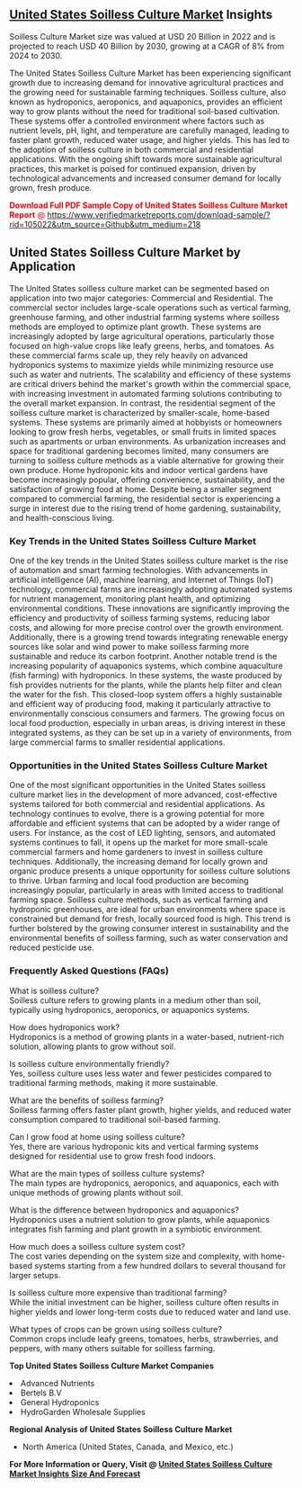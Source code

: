 <h2><a href="https://www.verifiedmarketreports.com/download-sample/?rid=105022&amp;utm_source=Github&amp;utm_medium=218" target="_blank">United States Soilless Culture Market</a> Insights</h2><p>Soilless Culture Market size was valued at USD 20 Billion in 2022 and is projected to reach USD 40 Billion by 2030, growing at a CAGR of 8% from 2024 to 2030.</p><p> <p>The United States Soilless Culture Market has been experiencing significant growth due to increasing demand for innovative agricultural practices and the growing need for sustainable farming techniques. Soilless culture, also known as hydroponics, aeroponics, and aquaponics, provides an efficient way to grow plants without the need for traditional soil-based cultivation. These systems offer a controlled environment where factors such as nutrient levels, pH, light, and temperature are carefully managed, leading to faster plant growth, reduced water usage, and higher yields. This has led to the adoption of soilless culture in both commercial and residential applications. With the ongoing shift towards more sustainable agricultural practices, this market is poised for continued expansion, driven by technological advancements and increased consumer demand for locally grown, fresh produce. <p><span class=""><span style="color: #ff0000;"><strong>Download Full PDF Sample Copy of United States Soilless Culture Market Report</strong> @ </span><a href="https://www.verifiedmarketreports.com/download-sample/?rid=105022&amp;utm_source=Github&amp;utm_medium=218" target="_blank">https://www.verifiedmarketreports.com/download-sample/?rid=105022&amp;utm_source=Github&amp;utm_medium=218</a></span></p></p> <h2>United States Soilless Culture Market by Application</h2> <p>The United States soilless culture market can be segmented based on application into two major categories: Commercial and Residential. The commercial sector includes large-scale operations such as vertical farming, greenhouse farming, and other industrial farming systems where soilless methods are employed to optimize plant growth. These systems are increasingly adopted by large agricultural operations, particularly those focused on high-value crops like leafy greens, herbs, and tomatoes. As these commercial farms scale up, they rely heavily on advanced hydroponics systems to maximize yields while minimizing resource use such as water and nutrients. The scalability and efficiency of these systems are critical drivers behind the market's growth within the commercial space, with increasing investment in automated farming solutions contributing to the overall market expansion. In contrast, the residential segment of the soilless culture market is characterized by smaller-scale, home-based systems. These systems are primarily aimed at hobbyists or homeowners looking to grow fresh herbs, vegetables, or small fruits in limited spaces such as apartments or urban environments. As urbanization increases and space for traditional gardening becomes limited, many consumers are turning to soilless culture methods as a viable alternative for growing their own produce. Home hydroponic kits and indoor vertical gardens have become increasingly popular, offering convenience, sustainability, and the satisfaction of growing food at home. Despite being a smaller segment compared to commercial farming, the residential sector is experiencing a surge in interest due to the rising trend of home gardening, sustainability, and health-conscious living. <h3>Key Trends in the United States Soilless Culture Market</h3> <p>One of the key trends in the United States soilless culture market is the rise of automation and smart farming technologies. With advancements in artificial intelligence (AI), machine learning, and Internet of Things (IoT) technology, commercial farms are increasingly adopting automated systems for nutrient management, monitoring plant health, and optimizing environmental conditions. These innovations are significantly improving the efficiency and productivity of soilless farming systems, reducing labor costs, and allowing for more precise control over the growth environment. Additionally, there is a growing trend towards integrating renewable energy sources like solar and wind power to make soilless farming more sustainable and reduce its carbon footprint. Another notable trend is the increasing popularity of aquaponics systems, which combine aquaculture (fish farming) with hydroponics. In these systems, the waste produced by fish provides nutrients for the plants, while the plants help filter and clean the water for the fish. This closed-loop system offers a highly sustainable and efficient way of producing food, making it particularly attractive to environmentally conscious consumers and farmers. The growing focus on local food production, especially in urban areas, is driving interest in these integrated systems, as they can be set up in a variety of environments, from large commercial farms to smaller residential applications. <h3>Opportunities in the United States Soilless Culture Market</h3> <p>One of the most significant opportunities in the United States soilless culture market lies in the development of more advanced, cost-effective systems tailored for both commercial and residential applications. As technology continues to evolve, there is a growing potential for more affordable and efficient systems that can be adopted by a wider range of users. For instance, as the cost of LED lighting, sensors, and automated systems continues to fall, it opens up the market for more small-scale commercial farmers and home gardeners to invest in soilless culture techniques. Additionally, the increasing demand for locally grown and organic produce presents a unique opportunity for soilless culture solutions to thrive. Urban farming and local food production are becoming increasingly popular, particularly in areas with limited access to traditional farming space. Soilless culture methods, such as vertical farming and hydroponic greenhouses, are ideal for urban environments where space is constrained but demand for fresh, locally sourced food is high. This trend is further bolstered by the growing consumer interest in sustainability and the environmental benefits of soilless farming, such as water conservation and reduced pesticide use. <h3>Frequently Asked Questions (FAQs)</h3> <p>What is soilless culture? <br> Soilless culture refers to growing plants in a medium other than soil, typically using hydroponics, aeroponics, or aquaponics systems. </p> <p>How does hydroponics work? <br> Hydroponics is a method of growing plants in a water-based, nutrient-rich solution, allowing plants to grow without soil. </p> <p>Is soilless culture environmentally friendly? <br> Yes, soilless culture uses less water and fewer pesticides compared to traditional farming methods, making it more sustainable. </p> <p>What are the benefits of soilless farming? <br> Soilless farming offers faster plant growth, higher yields, and reduced water consumption compared to traditional soil-based farming. </p> <p>Can I grow food at home using soilless culture? <br> Yes, there are various hydroponic kits and vertical farming systems designed for residential use to grow fresh food indoors. </p> <p>What are the main types of soilless culture systems? <br> The main types are hydroponics, aeroponics, and aquaponics, each with unique methods of growing plants without soil. </p> <p>What is the difference between hydroponics and aquaponics? <br> Hydroponics uses a nutrient solution to grow plants, while aquaponics integrates fish farming and plant growth in a symbiotic environment. </p> <p>How much does a soilless culture system cost? <br> The cost varies depending on the system size and complexity, with home-based systems starting from a few hundred dollars to several thousand for larger setups. </p> <p>Is soilless culture more expensive than traditional farming? <br> While the initial investment can be higher, soilless culture often results in higher yields and lower long-term costs due to reduced water and land use. </p> <p>What types of crops can be grown using soilless culture? <br> Common crops include leafy greens, tomatoes, herbs, strawberries, and peppers, with many others suitable for soilless farming. </p> </p><p><strong>Top United States Soilless Culture Market Companies</strong></p><div data-test-id=""><p><li>Advanced Nutrients</li><li> Bertels B.V</li><li> General Hydroponics</li><li> HydroGarden Wholesale Supplies</li></p><div><strong>Regional Analysis of&nbsp;United States Soilless Culture Market</strong></div><ul><li dir="ltr"><p dir="ltr">North America&nbsp;(United States, Canada, and Mexico, etc.)</p></li></ul><p><strong>For More Information or Query, Visit @&nbsp;</strong><strong><a href="https://www.verifiedmarketreports.com/product/global-soilless-culture-market-growth-2019-2024/?utm_source=Github&amp;utm_medium=218" target="_blank">United States Soilless Culture Market Insights Size And Forecast</a></strong></p></div>
